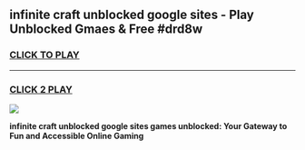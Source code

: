 
## infinite craft unblocked google sites - Play Unblocked Gmaes & Free #drd8w
<h3>
<a href="https://news.freeplayer.one?title=infinite_craft_unblocked_google_sites&ref=24F">CLICK TO PLAY</a></h3>
<hr>

<h3>
<a href="https://news.freeplayer.one?title=infinite_craft_unblocked_google_sites&ref=24F">CLICK 2 PLAY</a>
  
</h3>

<a href="https://news.freeplayer.one?title=infinite_craft_unblocked_google_sites&ref=24F/"><img src="https://clearcache.store/games.png"></a>


**infinite craft unblocked google sites games unblocked: Your Gateway to Fun and Accessible Online Gaming**
